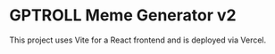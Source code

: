 # GPTROLL Meme Generator v2

This project uses Vite for a React frontend and is deployed via Vercel.
